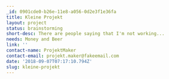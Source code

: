 ```yaml
---
_id: 0901cde0-b26e-11e8-a056-0d2e3f1e36fa
title: Kleine Projekt
layout: project
status: brainstorming
short-desc: There are people saying that I'm not working...
needs: Money and Beer
link: ''
contact-name: ProjektMaker
contact-email: projekt.maker@fakeemail.com
date: '2018-09-07T07:17:10.794Z'
slug: kleine-projekt
---
```


